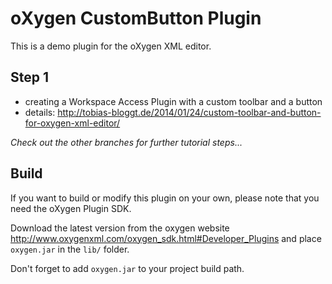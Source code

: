oXygen CustomButton Plugin
===

This is a demo plugin for the oXygen XML editor.

Step 1
---
* creating a Workspace Access Plugin with a custom toolbar and a button
* details: http://tobias-bloggt.de/2014/01/24/custom-toolbar-and-button-for-oxygen-xml-editor/

*Check out the other branches for further tutorial steps...*


Build
---

If you want to build or modify this plugin on your own, please note that you need the oXygen Plugin SDK.

Download the latest version from the oxygen website http://www.oxygenxml.com/oxygen_sdk.html#Developer_Plugins and place `oxygen.jar` in the `lib/` folder.

Don't forget to add `oxygen.jar` to your project build path.